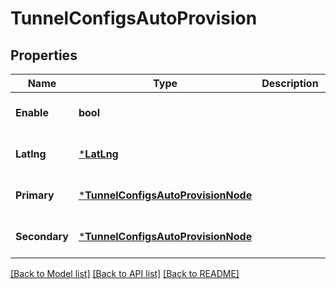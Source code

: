 # TunnelConfigsAutoProvision

## Properties
Name | Type | Description | Notes
------------ | ------------- | ------------- | -------------
**Enable** | **bool** |  | [optional] [default to null]
**Latlng** | [***LatLng**](lat_lng.md) |  | [optional] [default to null]
**Primary** | [***TunnelConfigsAutoProvisionNode**](tunnel_configs_auto_provision_node.md) |  | [optional] [default to null]
**Secondary** | [***TunnelConfigsAutoProvisionNode**](tunnel_configs_auto_provision_node.md) |  | [optional] [default to null]

[[Back to Model list]](../README.md#documentation-for-models) [[Back to API list]](../README.md#documentation-for-api-endpoints) [[Back to README]](../README.md)

